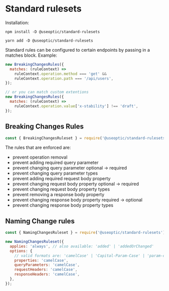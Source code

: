 # Standard rulesets

Installation:

```
npm install -D @useoptic/standard-rulesets
```

```
yarn add -D @useoptic/standard-rulesets
```

Standard rules can be configured to certain endpoints by passing in a matches block. Example:

```javascript
new BreakingChangesRules({
  matches: (ruleContext) =>
    ruleContext.operation.method === 'get' &&
    ruleContext.operation.path === '/api/users',
});

// or you can match custom extentions
new BreakingChangesRules({
  matches: (ruleContext) =>
    ruleContext.operation.value['x-stability'] !== 'draft',
});
```

## Breaking Changes Rules

```javascript
const { BreakingChangesRuleset } = require('@useoptic/standard-rulesets');
```

The rules that are enforced are:

- prevent operation removal
- prevent adding required query parameter
- prevent changing query parameter optional -> required
- prevent changing query parameter types
- prevent adding required request body property
- prevent changing request body property optional -> required
- prevent changing request body property types
- prevent removing a response body property
- prevent changing response body property required -> optional
- prevent changing response body property types

## Naming Change rules

```javascript
const { NamingChangesRuleset } = require('@useoptic/standard-rulesets');
```

```javascript
new NamingChangesRuleset({
  applies: 'always', // also available: 'added' | 'addedOrChanged'
  options: {
    // valid formats are: 'camelCase' | 'Capital-Param-Case' | 'param-case' | 'PascalCase' | 'snake_case'
    properties: 'camelCase',
    queryParameters: 'camelCase',
    requestHeaders: 'camelCase',
    responseHeaders: 'camelCase',
  },
});
```
